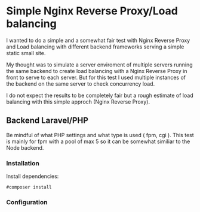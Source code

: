 # Simple Nginx Reverse Proxy/Load balancing

I wanted to do a simple and a somewhat fair test with Nginx Reverse Proxy and Load balancing with different backend frameworks serving a simple static small site.

My thought was to simulate a server enviroment of multiple servers running the same backend to create load balancing with a Nginx Reverse Proxy in front to serve to each
server. But for this test I used multiple instances of the backend on the same server to check concurrency load.

I do not expect the results to be completely fair but a rough estimate of load balancing with this simple approch (Nginx Reverse Proxy).

## Backend Laravel/PHP

Be mindful of what PHP settings and what type is used ( fpm, cgi ). This test is mainly for fpm with a pool of max 5 so
it can be somewhat similiar to the Node backend.

### Installation

Install dependencies:

```
#composer install
```

### Configuration

